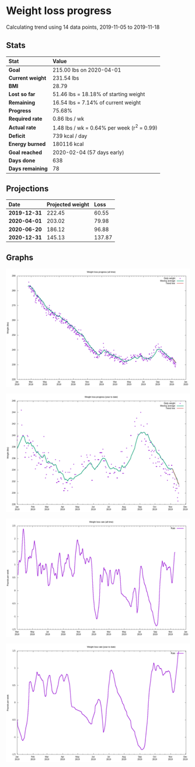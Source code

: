# Weight loss progress

Calculating trend using 14 data points, 2019-11-05 to 2019-11-18

## Stats

Stat|Value
:-|:-
**Goal**|215.00 lbs on 2020-04-01
**Current weight**|231.54 lbs
**BMI**|28.79
**Lost so far**|51.46 lbs = 18.18% of starting weight
**Remaining**|16.54 lbs =  7.14% of current  weight
**Progress**|75.68%
**Required rate**|0.86 lbs / wk
**Actual rate**|1.48 lbs / wk = 0.64% per week  (r<sup>2</sup> = 0.99)
**Deficit**|739 kcal / day
**Energy burned**|180116 kcal
**Goal reached**|2020-02-04 (57 days early)
**Days done**|638
**Days remaining**|78

## Projections

Date|Projected weight|Loss
:-|:-|:-
**2019-12-31**|222.45|60.55
**2020-04-01**|203.02|79.98
**2020-06-20**|186.12|96.88
**2020-12-31**|145.13|137.87

## Graphs

![](weight-graph-alltime.png)

![](weight-graph-ytd.png)

![](rate-graph-alltime.png)

![](rate-graph-ytd.png)
